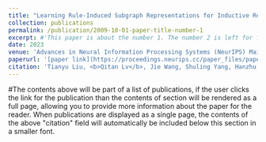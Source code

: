 ```yaml
---
title: "Learning Rule-Induced Subgraph Representations for Inductive Relation Prediction"
collection: publications
permalink: /publication/2009-10-01-paper-title-number-1
excerpt: #'This paper is about the number 1. The number 2 is left for future work.'
date: 2023
venue: 'Advances in Neural Information Processing Systems (NeurIPS) Main Conference Track'
paperurl: '[paper link](https://proceedings.neurips.cc/paper_files/paper/2023/hash/0b06c8673ebb453e5e468f7743d8f54e-Abstract-Conference.html)'
citation: 'Tianyu Liu, <b>Qitan Lv</b>, Jie Wang, Shuling Yang, Hanzhu Chen'
---
```


#The contents above will be part of a list of publications, if the user clicks the link for the publication than the contents of section will be rendered as a full page, allowing you to provide more information about the paper for the reader. When publications are displayed as a single page, the contents of the above "citation" field will automatically be included below this section in a smaller font.
